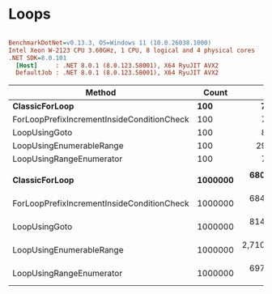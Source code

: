 # Loops



``` ini

BenchmarkDotNet=v0.13.3, OS=Windows 11 (10.0.26038.1000)
Intel Xeon W-2123 CPU 3.60GHz, 1 CPU, 8 logical and 4 physical cores
.NET SDK=8.0.101
  [Host]     : .NET 8.0.1 (8.0.123.58001), X64 RyuJIT AVX2
  DefaultJob : .NET 8.0.1 (8.0.123.58001), X64 RyuJIT AVX2


```
|                                     Method |   Count |            Mean |         Error |        StdDev | Ratio | RatioSD |
|------------------------------------------- |-------- |----------------:|--------------:|--------------:|------:|--------:|
|                             **ClassicForLoop** |     **100** |        **72.84 ns** |      **1.455 ns** |      **2.221 ns** |  **1.00** |    **0.00** |
| ForLoopPrefixIncrementInsideConditionCheck |     100 |        74.42 ns |      1.165 ns |      1.341 ns |  1.02 |    0.03 |
|                              LoopUsingGoto |     100 |        83.90 ns |      1.720 ns |      2.113 ns |  1.15 |    0.05 |
|                   LoopUsingEnumerableRange |     100 |       291.95 ns |      5.857 ns |     10.411 ns |  4.02 |    0.20 |
|                   LoopUsingRangeEnumerator |     100 |        75.23 ns |      1.517 ns |      1.919 ns |  1.03 |    0.04 |
|                                            |         |                 |               |               |       |         |
|                             **ClassicForLoop** | **1000000** |   **680,768.45 ns** | **13,564.649 ns** | **25,142.946 ns** |  **1.00** |    **0.00** |
| ForLoopPrefixIncrementInsideConditionCheck | 1000000 |   684,638.51 ns | 13,518.242 ns | 34,652.421 ns |  1.01 |    0.06 |
|                              LoopUsingGoto | 1000000 |   814,745.83 ns | 16,134.865 ns | 27,831.849 ns |  1.20 |    0.06 |
|                   LoopUsingEnumerableRange | 1000000 | 2,710,741.86 ns | 50,812.685 ns | 77,596.337 ns |  3.98 |    0.16 |
|                   LoopUsingRangeEnumerator | 1000000 |   697,435.27 ns | 13,879.618 ns | 24,309.031 ns |  1.02 |    0.06 |
